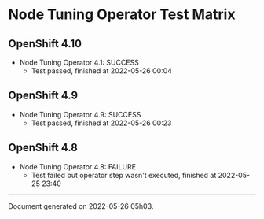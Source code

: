
Node Tuning Operator Test Matrix
================================

OpenShift 4.10
--------------



* Node Tuning Operator 4.1: SUCCESS
  - Test passed, finished at 2022-05-26 00:04






OpenShift 4.9
-------------



* Node Tuning Operator 4.9: SUCCESS
  - Test passed, finished at 2022-05-26 00:23






OpenShift 4.8
-------------



* Node Tuning Operator 4.8: FAILURE
  - Test failed but operator step wasn't executed, finished at 2022-05-25 23:40






---
Document generated on 2022-05-26 05h03.
